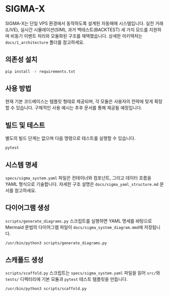 # SIGMA-X

SIGMA-X는 단일 VPS 환경에서 동작하도록 설계된 자동매매 시스템입니다. 실전 거래(LIVE), 실시간 시뮬레이션(SIM), 과거 백테스트(BACKTEST) 세 가지 모드를 지원하며 비동기 이벤트 처리와 모듈화된 구조를 채택했습니다. 상세한 아키텍처는 `docs/1_architecture` 폴더를 참고하세요.

## 의존성 설치
```bash
pip install -r requirements.txt
```

## 사용 방법
현재 기본 코드베이스는 템플릿 형태로 제공되며, 각 모듈은 사용자의 전략에 맞게 확장할 수 있습니다. 구체적인 사용 예시는 추후 문서를 통해 제공될 예정입니다.

## 빌드 및 테스트
별도의 빌드 단계는 없으며 다음 명령으로 테스트를 실행할 수 있습니다.
```bash
pytest
```

## 시스템 명세
`specs/sigma_system.yaml` 파일은 컨테이너와 컴포넌트, 그리고 데이터 흐름을 YAML 형식으로 기술합니다.
자세한 구조 설명은 `docs/sigma_yaml_structure.md` 문서를 참고하세요.

## 다이어그램 생성
`scripts/generate_diagrams.py` 스크립트를 실행하면 YAML 명세를 바탕으로 Mermaid 문법의 다이어그램 파일이 `docs/sigma_system_diagram.mmd`에 저장됩니다.

```bash
/usr/bin/python3 scripts/generate_diagrams.py
```

## 스캐폴드 생성
`scripts/scaffold.py` 스크립트는 `specs/sigma_system.yaml` 파일을 읽어
`src/`와 `tests/` 디렉터리에 기본 모듈과 `pytest` 테스트 템플릿을 만듭니다.

```bash
/usr/bin/python3 scripts/scaffold.py
```

